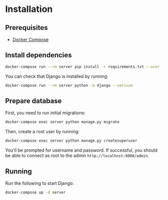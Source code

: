 # Installation

## Prerequisites

- [Docker Compose](https://docs.docker.com/compose/install/)

## Install dependencies

```bash
docker-compose run --rm server pip install -r requirements.txt --user --upgrade
```

You can check that Django is installed by running:

```bash
docker-compose run --rm server python -m django --version
```

## Prepare database

First, you need to run initial migrations:

```bash
docker-compose exec server python manage.py migrate
```

Then, create a root user by running:

```bash
docker-compose exec server python manage.py createsuperuser
```

You'll be prompted for username and password.
If successful, you should be able to connect as root to the admin `http://localhost:8000/admin`.

## Running

Run the following to start Django:

```bash
docker-compose up -d server
```
